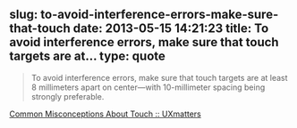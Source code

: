 slug: to-avoid-interference-errors-make-sure-that-touch
date: 2013-05-15 14:21:23
title: To avoid interference errors, make sure that touch targets are at...
type: quote
---

> To avoid interference errors, make sure that touch targets are at least 8 millimeters apart on center—with 10-millimeter spacing being strongly preferable.

[Common Misconceptions About Touch :: UXmatters](http://www.uxmatters.com/mt/archives/2013/03/common-misconceptions-about-touch.php)
